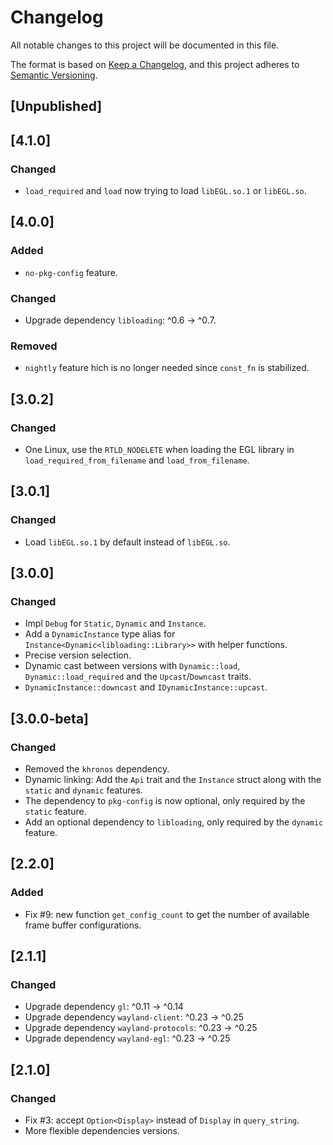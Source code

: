 # Changelog

All notable changes to this project will be documented in this file.

The format is based on [Keep a Changelog](https://keepachangelog.com/en/1.0.0/),
and this project adheres to [Semantic Versioning](https://semver.org/spec/v2.0.0.html).

## [Unpublished]
## [4.1.0]
### Changed
- `load_required` and `load` now trying to load `libEGL.so.1` or `libEGL.so`.

## [4.0.0]
### Added
- `no-pkg-config` feature.
### Changed
- Upgrade dependency `libloading`: ^0.6 -> ^0.7.
### Removed
- `nightly` feature hich is no longer needed since `const_fn` is stabilized.

## [3.0.2]
### Changed
- One Linux, use the `RTLD_NODELETE` when loading the EGL library in `load_required_from_filename` and `load_from_filename`.

## [3.0.1]
### Changed
- Load `libEGL.so.1` by default instead of `libEGL.so`.

## [3.0.0]
### Changed
- Impl `Debug` for `Static`, `Dynamic` and `Instance`.
- Add a `DynamicInstance` type alias for `Instance<Dynamic<libloading::Library>>` with helper functions.
- Precise version selection.
- Dynamic cast between versions with `Dynamic::load`, `Dynamic::load_required` and the `Upcast`/`Downcast` traits.
- `DynamicInstance::downcast` and `IDynamicInstance::upcast`.

## [3.0.0-beta]
### Changed
- Removed the `khronos` dependency.
- Dynamic linking: Add the `Api` trait and the `Instance` struct along with the `static` and `dynamic` features.
- The dependency to `pkg-config` is now optional, only required by the `static` feature.
- Add an optional dependency to `libloading`, only required by the `dynamic` feature.

## [2.2.0]
### Added
- Fix #9: new function `get_config_count` to get the number of available frame buffer configurations.

## [2.1.1]
### Changed
- Upgrade dependency `gl`: ^0.11 -> ^0.14
- Upgrade dependency `wayland-client`: ^0.23 -> ^0.25
- Upgrade dependency `wayland-protocols`: ^0.23 -> ^0.25
- Upgrade dependency `wayland-egl`: ^0.23 -> ^0.25

## [2.1.0]
### Changed
- Fix #3: accept `Option<Display>` instead of `Display` in `query_string`.
- More flexible dependencies versions.
